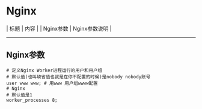 # Nginx

| 标题 | 内容 |
| Nginx参数 | Nginx参数说明 |

------

## Nginx参数

```shell
# 定义Nginx Worker进程运行的用户和用户组
# 默认值(也叫缺省值也就是在你不配置的时候)是nobody nobody账号
user www www; # 用www 用户组wwww配置
# Nginx
# 默认值是1
worker_processes 8;
```